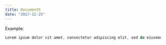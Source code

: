 ```yaml
---
title: Document5
date: "2017-12-25"
---
```


Example:

```js
Lorem ipsum dolor sit amet, consectetur adipiscing elit, sed do eiusmod tempor incididunt ut labore et dolore magna aliqua
```


